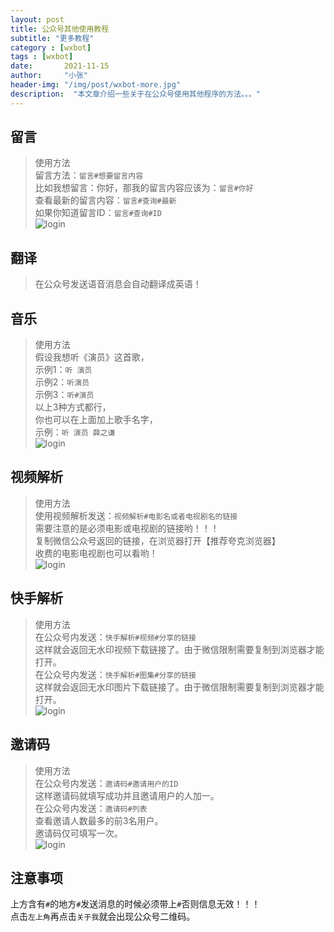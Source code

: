 ```yaml
---
layout: post
title: 公众号其他使用教程
subtitle: "更多教程"
category : [wxbot]
tags : [wxbot]
date:       2021-11-15
author:     "小张"
header-img: "/img/post/wxbot-more.jpg"
description:  "本文章介绍一些关于在公众号使用其他程序的方法。。。"
---
```

  
## 留言
> 使用方法  
留言方法：`留言#想要留言内容`  
比如我想留言：你好，那我的留言内容应该为：`留言#你好`  
查看最新的留言内容：`留言#查询#最新`  
如果你知道留言ID：`留言#查询#ID`   
![login](/img/post/wxbot_more_ly.jpg)
  
## 翻译
> 在公众号发送语音消息会自动翻译成英语！  
  
## 音乐
> 使用方法  
假设我想听《演员》这首歌，  
示例1：`听 演员`  
示例2：`听演员`  
示例3：`听#演员`  
以上3种方式都行，  
你也可以在上面加上歌手名字，  
示例：`听 演员 薛之谦`  
![login](/img/post/wxbot_more_music.jpg)
  
## 视频解析
> 使用方法  
使用视频解析发送：`视频解析#电影名或者电视剧名的链接`  
需要注意的是必须电影或电视剧的链接哟！！！  
复制微信公众号返回的链接，在浏览器打开【推荐夸克浏览器】  
收费的电影电视剧也可以看哟！  
![login](/img/post/wxbot_more_spjx.jpg)

## 快手解析
> 使用方法  
在公众号内发送：`快手解析#视频#分享的链接`  
这样就会返回无水印视频下载链接了。由于微信限制需要复制到浏览器才能打开。  
在公众号内发送：`快手解析#图集#分享的链接`   
这样就会返回无水印图片下载链接了。由于微信限制需要复制到浏览器才能打开。  
![login](/img/post/wxbot_more_ksjx.jpg)

## 邀请码
> 使用方法  
在公众号内发送：`邀请码#邀请用户的ID`  
这样邀请码就填写成功并且邀请用户的人加一。  
在公众号内发送：`邀请码#列表`  
查看邀请人数最多的前3名用户。  
邀请码仅可填写一次。  
![login](/img/post/wxbot_more_yqm.jpg)

## 注意事项
上方含有`#`的地方`#`发送消息的时候必须带上`#`否则信息无效！！！  
点击`左上角`再点击`关于我`就会出现公众号二维码。
